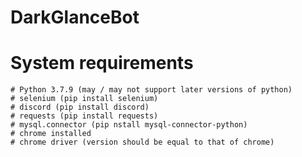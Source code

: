# DarkGlanceBot


# System requirements
    # Python 3.7.9 (may / may not support later versions of python)
    # selenium (pip install selenium)
    # discord (pip install discord)
    # requests (pip install requests)
    # mysql.connector (pip nstall mysql-connector-python)
    # chrome installed
    # chrome driver (version should be equal to that of chrome)
    
